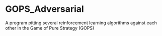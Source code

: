 # GOPS_Adversarial
A program pitting several reinforcement learning algorithms against each other in the Game of Pure Strategy (GOPS)

